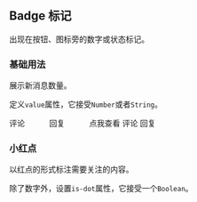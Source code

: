 <style scoped>
  .demo-badge.demo-box .el-dropdown {
    vertical-align: middle;
  }
  .item {
    margin-top: 10px;
    margin-right: 40px;
  }
  .share-button {
    width: 36px;
    padding: 10px;
  }
</style>

## Badge 标记

出现在按钮、图标旁的数字或状态标记。

### 基础用法
展示新消息数量。

定义`value`属性，它接受`Number`或者`String`。

<el-badge :value="12" class="item">
  <el-button size="small">评论</el-button>
</el-badge>
<el-badge :value="3" class="item">
  <el-button size="small" plain>回复</el-button>
</el-badge>

<el-dropdown trigger="click">
  <span class="el-dropdown-link">
    点我查看<i class="el-icon-caret-bottom el-icon--right"></i>
  </span>
  <el-dropdown-menu slot="dropdown">
    <el-dropdown-item class="clearfix">
      评论
      <el-badge class="mark" :value="12" />
    </el-dropdown-item>
    <el-dropdown-item class="clearfix">
      回复
      <el-badge class="mark" :value="3" />
    </el-dropdown-item>
  </el-dropdown-menu>
</el-dropdown>

<style>

</style>

### 小红点

以红点的形式标注需要关注的内容。

除了数字外，设置`is-dot`属性，它接受一个`Boolean`。

<el-badge is-dot class="item">
  <el-button class="share-button" icon="el-icon-share" type="dark"></el-button>
</el-badge>